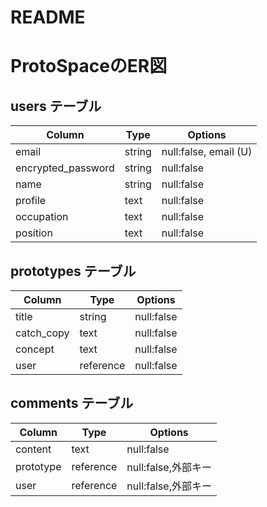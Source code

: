 # README

# ProtoSpaceのER図

## users テーブル
| Column             | Type   | Options                 |
| ------------------ | ------ | ----------------------- |
| email              | string | null:false, email (U)   |
| encrypted_password | string | null:false              |
| name               | string | null:false              |
| profile            | text   | null:false              |
| occupation         | text   | null:false              |
| position           | text   | null:false              |

## prototypes テーブル
| Column             | Type      | Options      |
| ------------------ | ------    | ------------ |
| title              | string    | null:false   |
| catch_copy         | text      | null:false   |
| concept            | text      | null:false   |
| user               | reference | null:false   |

## comments テーブル
| Column             | Type      | Options              |
| ------------------ | ------    | -------------------- |
| content            | text      | null:false           |
| prototype          | reference | null:false,外部キー   |
| user               | reference | null:false,外部キー   |